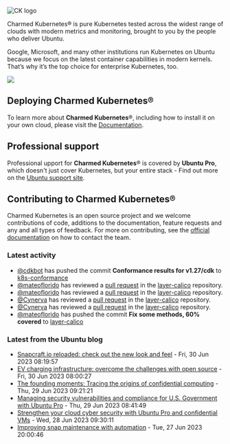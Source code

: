 ![CK logo](https://assets.ubuntu.com/v1/451d4cf4-Charmed+Kubernetes_RGB_onWhite_2022.svg)

Charmed Kubernetes® is pure Kubernetes tested across the widest range of clouds with modern metrics and monitoring, brought to you by the people who deliver Ubuntu.

Google, Microsoft, and many other institutions run Kubernetes on Ubuntu because we focus on the latest container capabilities in modern kernels. That’s why it’s the top choice for enterprise Kubernetes, too.

![](https://assets.ubuntu.com/v1/843c77b6-juju-at-a-glace.svg)

## Deploying Charmed Kubernetes®

To learn more about **Charmed Kubernetes**®, including how to install it on your own cloud, please visit the [Documentation][docs].

## Professional support

Professional upport for **Charmed Kubernetes**® is covered by **Ubuntu Pro**, which doesn't just cover Kubernetes, but your entire stack - Find out more on the [Ubuntu support site](https://ubuntu.com/support).

## Contributing to Charmed Kubernetes®

Charmed Kubernetes is an open source project and we welcome contributions of code, additions to the documentation, feature requests and any and all types of feedback. For more on contributing, see the [official documentation][get-in-touch] on how to contact the team.

<!-- LINKS -->
[docs]: https://ubuntu.com/kubernetes/docs
[get-in-touch]: https://ubuntu.com/kubernetes/docs/get-in-touch

### Latest activity

<!-- activity starts -->
 - [@cdkbot](https://github.com/cdkbot) has pushed the commit **Conformance results for v1.27/cdk** to [k8s-conformance](https://github.com/charmed-kubernetes/k8s-conformance)
 - [@mateoflorido](https://github.com/mateoflorido) has reviewed a [pull request](https://github.com/charmed-kubernetes/layer-calico/pull/97) in the [layer-calico](https://github.com/charmed-kubernetes/layer-calico) repository.
 - [@mateoflorido](https://github.com/mateoflorido) has reviewed a [pull request](https://github.com/charmed-kubernetes/layer-calico/pull/97) in the [layer-calico](https://github.com/charmed-kubernetes/layer-calico) repository.
 - [@Cynerva](https://github.com/Cynerva) has reviewed a [pull request](https://github.com/charmed-kubernetes/layer-calico/pull/97) in the [layer-calico](https://github.com/charmed-kubernetes/layer-calico) repository.
 - [@Cynerva](https://github.com/Cynerva) has reviewed a [pull request](https://github.com/charmed-kubernetes/layer-calico/pull/97) in the [layer-calico](https://github.com/charmed-kubernetes/layer-calico) repository.
 - [@mateoflorido](https://github.com/mateoflorido) has pushed the commit **Fix some methods, 60% covered** to [layer-calico](https://github.com/charmed-kubernetes/layer-calico)
<!-- activity ends -->

<!-- roadmap starts -->

<!-- roadmap ends -->

### Latest from the Ubuntu blog

<!-- blog starts -->
* [Snapcraft.io reloaded: check out the new look and feel](https://ubuntu.com//blog/snapcraft-io-reloaded-check-out-the-new-look-and-feel) - Fri, 30 Jun 2023 08:19:57 
* [EV charging infrastructure: overcome the challenges with open source](https://ubuntu.com//blog/ev-charging-infrastructure-overcome-the-challenges-with-open-source) - Fri, 30 Jun 2023 08:00:27 
* [The founding moments: Tracing the origins of confidential computing](https://ubuntu.com//blog/tracing-origins-confidential-computing) - Thu, 29 Jun 2023 09:21:21 
* [Managing security vulnerabilities and compliance for U.S. Government with Ubuntu Pro](https://ubuntu.com//blog/managing-security-vulnerabilities-and-compliance-within-the-us-government-with-ubuntu-pro) - Thu, 29 Jun 2023 08:41:49 
* [Strengthen your cloud cyber security with Ubuntu Pro and confidential VMs](https://ubuntu.com//blog/cloud-cyber-security-with-ubuntu-pro-confidential-vms) - Wed, 28 Jun 2023 09:30:11 
* [Improving snap maintenance with automation](https://ubuntu.com//blog/improving-snap-maintenance-with-automation) - Tue, 27 Jun 2023 20:00:46 
<!-- blog ends -->
